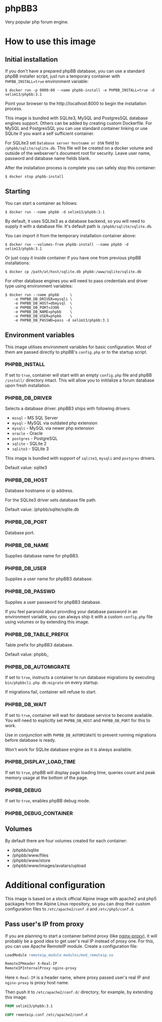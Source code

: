 # phpBB3

Very popular php forum engine.

# How to use this image

## Initial installation

If you don't have a prepared phpBB database, you can use a standard phpBB 
installer script, just run a temporary container with `PHPBB_INSTALL=true` 
environment variable:

```console
$ docker run -p 8000:80 --name phpbb-install -e PHPBB_INSTALL=true -d selim13/phpbb:3.1
```

Point your browser to the http://localhost:8000 to begin the 
installation process.

This image is bundled with SQLite3, MySQL and PostgresSQL database engines
support. Others can be added by creating custom Dockerfile. For MySQL and PostgresSQL
you can use standard container linking or use SQLite if you want a self
sufficient container.

For SQLite3 set `Database server hostname or DSN` field to `/phpbb/sqlite/sqlite.db`.
This file will be created on a docker volume and outside of the webserver's document root
for security. Leave user name, password and database name fields blank.

After the installation process is complete you can safely stop this container: 

```console
$ docker stop phpbb-install
```

## Starting

You can start a container as follows:


```console
$ docker run --name phpbb -d selim13/phpbb:3.1
```

By default, it uses SQLite3 as a database backend, so you will need to supply
it with a database file. It's default path is `/phpbb/sqlite/sqlite.db`.

You can import it from the temporary installation container above:

```console
$ docker run --volumes-from phpbb-install --name phpbb -d selim13/phpbb:3.1
```

Or just copy it inside container if you have one from previous phpBB
installations:

```console
$ docker cp /path/at/host/sqlite.db phpbb:/www/sqlite/sqlite.db
```

For other database engines you will need to pass credentials and driver type
using environment variables:

```console
$ docker run --name phpbb     \
    -e PHPBB_DB_DRIVER=mysqli \
    -e PHPBB_DB_HOST=dbmysql  \
    -e PHPBB_DB_PORT=3306     \
    -e PHPBB_DB_NAME=phpbb    \
    -e PHPBB_DB_USER=phpbb    \
    -e PHPBB_DB_PASSWD=pass -d selim13/phpbb:3.1
```

## Environment variables 

This image utilises environment variables for basic configuration. Most of
them are passed directly to phpBB's `config.php` or to the startup script.

### PHPBB_INSTALL
If set to `true`, container will start with an empty `config.php` file and
phpBB `/install/` directory intact. This will allow you to initilalize 
a forum database upon fresh installation.

### PHPBB_DB_DRIVER

Selects a database driver. phpBB3 ships with following drivers:
- `mssql` - MS SQL Server
- `mysql` - MySQL via outdated php extension
- `mysqli` - MySQL via newer php extension
- `oracle` - Oracle
- `postgres` - PostgreSQL
- `sqlite` - SQLite 2
- `sqlite3` - SQLite 3

This image is bundled with support of `sqlite3`, `mysqli` and `postgres` drivers.

Default value: sqlite3
 
### PHPBB_DB_HOST

Database hostname or ip address.

For the SQLite3 driver sets database file path. 

Default value: /phpbb/sqlite/sqlite.db
 
### PHPBB_DB_PORT

Database port.

### PHPBB_DB_NAME

Supplies database name for phpBB3.

### PHPBB_DB_USER

Supplies a user name for phpBB3 database.

### PHPBB_DB_PASSWD

Supplies a user password for phpBB3 database.

If you feel paranoid about providing your database password in an environment
variable, you can always ship it with a custom `config.php` file using volumes
or by extending this image.

### PHPBB_DB_TABLE_PREFIX

Table prefix for phpBB3 database.

Default value: phpbb_ 

### PHPBB_DB_AUTOMIGRATE

If set to `true`, instructs a container to run database migrations by
executing `bin/phpbbcli.php db:migrate` on every startup.

If migrations fail, container will refuse to start.

### PHPBB_DB_WAIT
If set to `true`, container will wait for database service to become available.
You will need to explicitly set `PHPBB_DB_HOST` and `PHPBB_DB_PORT` for this
to work.

Use in conjunction with `PHPBB_DB_AUTOMIGRATE` to prevent running migrations
before database is ready.

Won't work for SQLite database engine as it is always available. 

### PHPBB_DISPLAY_LOAD_TIME

If set to `true`, phpBB will display page loading time, queries count and peak memory
usage at the bottom of the page.

### PHPBB_DEBUG

If set to `true`, enables phpBB debug mode.

### PHPBB_DEBUG_CONTAINER
  
## Volumes

By default there are four volumes created for each container:
- /phpbb/sqlite
- /phpbb/www/files
- /phpbb/www/store
- /phpbb/www/images/avatars/upload

# Additional configuration

This image is based on a stock official Alpine image with apache2 and php5
packages from the Alpine Linux repository, so you can drop their custom 
configuration files to `/etc/apache2/conf.d` and `/etc/php5/conf.d`.

## Pass user's IP from proxy

If you are planning to start a container behind proxy 
(like [nginx-proxy](https://github.com/jwilder/nginx-proxy)), it will probably
be a good idea to get user's real IP instead of proxy one. For this, you can use
Apache RemoteIP module. Create a configuration file:

```apache
LoadModule remoteip_module modules/mod_remoteip.so

RemoteIPHeader X-Real-IP
RemoteIPInternalProxy nginx-proxy
```

Here `X-Real-IP` is a header name, where proxy passed user's real IP and
`nginx-proxy` is proxy host name.

Then push it to `/etc/apache2/conf.d/` directory, for example, by extending this
image:

```dockerfile
FROM selim13/phpbb:3.1

COPY remoteip.conf /etc/apache2/conf.d
```